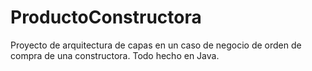 # ProductoConstructora
Proyecto de arquitectura de capas en un caso de negocio de orden de compra de una constructora. Todo hecho en Java.
